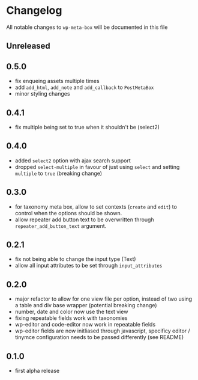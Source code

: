 # Changelog

All notable changes to `wp-meta-box` will be documented in this file

## Unreleased

## 0.5.0

- fix enqueing assets multiple times
- add `add_html`, `add_note` and `add_callback` to `PostMetaBox`
- minor styling changes

## 0.4.1

- fix multiple being set to true when it shouldn't be (select2)

## 0.4.0

- added `select2` option with ajax search support
- dropped `select-multiple` in favour of just using `select` and setting `multiple` to `true` (breaking change)

## 0.3.0

- for taxonomy meta box, allow to set contexts (`create` and `edit`) to control when the options should be shown.
- allow repeater add button text to be overwritten through `repeater_add_button_text` argument.

## 0.2.1

- fix not being able to change the input type (Text)
- allow all input attributes to be set through `input_attributes`

## 0.2.0

- major refactor to allow for one view file per option, instead of two using a table and div base wrapper (potential breaking change)
- number, date and color now use the text view
- fixing repeatable fields work with taxonomies
- wp-editor and code-editor now work in repeatable fields
- wp-editor fields are now initliased through javascript, specificy editor / tinymce configuration needs to be passed differently (see README)

## 0.1.0

- first alpha release
